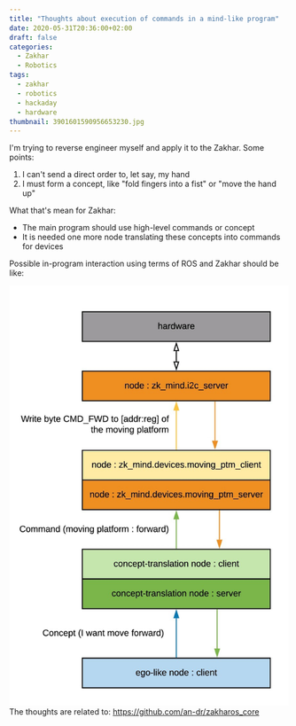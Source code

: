 ```yaml
---
title: "Thoughts about execution of commands in a mind-like program"
date: 2020-05-31T20:36:00+02:00
draft: false
categories:
  - Zakhar
  - Robotics
tags:
  - zakhar
  - robotics
  - hackaday
  - hardware
thumbnail: 3901601590956653230.jpg
---
```


I'm trying to reverse engineer myself and apply it to the Zakhar. Some points:

1. I can't send a direct order to, let say, my hand
2. I must form a concept, like "fold fingers into a fist" or "move the hand up"

What that's mean for Zakhar:

* The main program should use high-level commands or concept
* It is needed one more node translating these concepts into commands for devices

Possible in-program interaction using terms of ROS and Zakhar should be like:

![](3901601590956653230.jpg)
The thoughts are related to:  <https://github.com/an-dr/zakharos_core>
